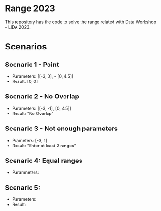 # Range 2023
This repository has the code to solve the range related with Data Workshop - LIDA 2023.

# Scenarios

## Scenario 1 - Point
- Parameters: [[-3, 0], - [0, 4.5]]
- Result: [0, 0]

## Scenario 2 - No Overlap
- Parameters: [[-3, -1], [0, 4.5]]
- Result: "No Overlap"

## Scenario 3 - Not enough parameters
- Prameters: [-3, 1]
- Result: "Enter at least 2 ranges"

## Scenario 4: Equal ranges
- Paramneters: 

## Scenario 5: 
- Parameters: 
- Result: 